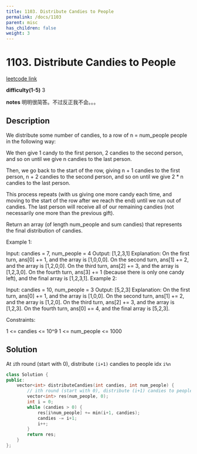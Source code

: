 ```yaml
---
title: 1103. Distribute Candies to People
permalink: /docs/1103
parent: misc
has_children: false
weight: 3
---
```

# 1103. Distribute Candies to People
[leetcode link](https://leetcode.com/problems/distribute-candies-to-people/)

**difficulty(1-5)** 
3

**notes** 
明明很简答。不过反正我不会。。。

## Description
We distribute some number of candies, to a row of n = num_people people in the following way:

We then give 1 candy to the first person, 2 candies to the second person, and so on until we give n candies to the last person.

Then, we go back to the start of the row, giving n + 1 candies to the first person, n + 2 candies to the second person, and so on until we give 2 * n candies to the last person.

This process repeats (with us giving one more candy each time, and moving to the start of the row after we reach the end) until we run out of candies.  The last person will receive all of our remaining candies (not necessarily one more than the previous gift).

Return an array (of length num_people and sum candies) that represents the final distribution of candies.

 

Example 1:

Input: candies = 7, num_people = 4
Output: [1,2,3,1]
Explanation:
On the first turn, ans[0] += 1, and the array is [1,0,0,0].
On the second turn, ans[1] += 2, and the array is [1,2,0,0].
On the third turn, ans[2] += 3, and the array is [1,2,3,0].
On the fourth turn, ans[3] += 1 (because there is only one candy left), and the final array is [1,2,3,1].
Example 2:

Input: candies = 10, num_people = 3
Output: [5,2,3]
Explanation: 
On the first turn, ans[0] += 1, and the array is [1,0,0].
On the second turn, ans[1] += 2, and the array is [1,2,0].
On the third turn, ans[2] += 3, and the array is [1,2,3].
On the fourth turn, ans[0] += 4, and the final array is [5,2,3].
 

Constraints:

1 <= candies <= 10^9
1 <= num_people <= 1000
## Solution

At `i`th round (start with 0), distribute `(i+1)` candies to people idx `i%n`

```c++
class Solution {
public:
    vector<int> distributeCandies(int candies, int num_people) {
        // ith round (start with 0), distribute (i+1) candies to people idx i%n
        vector<int> res(num_people, 0);
        int i = 0;
        while (candies > 0) {
            res[i%num_people] += min(i+1, candies);
            candies -= i+1;
            i++;
        }
        return res;
    }
};
``` 

<!-- 
Default label
{: .label }

Blue label
{: .label .label-blue }

Stable
{: .label .label-green }

New release
{: .label .label-purple }

Coming soon
{: .label .label-yellow }

Deprecated
{: .label .label-red } -->
